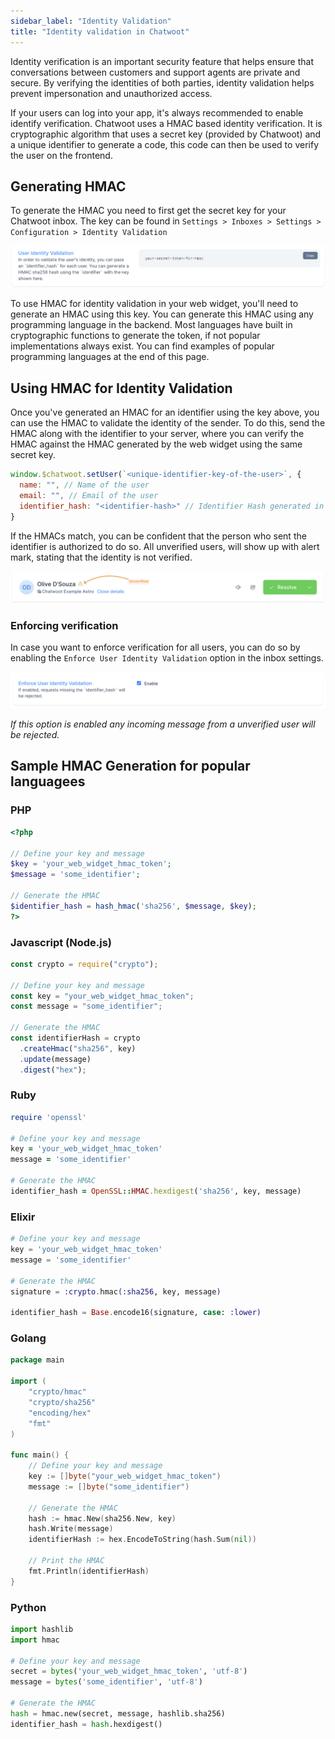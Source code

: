 ```yaml
---
sidebar_label: "Identity Validation"
title: "Identity validation in Chatwoot"
---
```


Identity verification is an important security feature that helps ensure that conversations between customers and support agents are private and secure. By verifying the identities of both parties, identity validation helps prevent impersonation and unauthorized access.

If your users can log into your app, it's always recommended to enable identify verification. Chatwoot uses a HMAC based identity verification. It is cryptographic algorithm that uses a secret key (provided by Chatwoot) and a unique identifier to generate a code, this code can then be used to verify the user on the frontend.

## Generating HMAC

To generate the HMAC you need to first get the secret key for your Chatwoot inbox. The key can be found in `Settings > Inboxes > Settings > Configuration > Identity Validation`

![HMAC Secret](./images/hmac-secret.png)

To use HMAC for identity validation in your web widget, you'll need to generate an HMAC using this key. You can generate this HMAC using any programming language in the backend. Most languages have built in cryptographic functions to generate the token, if not popular implementations always exist. You can find examples of popular programming languages at the end of this page.

## Using HMAC for Identity Validation

Once you've generated an HMAC for an identifier using the key above, you can use the HMAC to validate the identity of the sender. To do this, send the HMAC along with the identifier to your server, where you can verify the HMAC against the HMAC generated by the web widget using the same secret key.

```js
window.$chatwoot.setUser(`<unique-identifier-key-of-the-user>`, {
  name: "", // Name of the user
  email: "", // Email of the user
  identifier_hash: "<identifier-hash>" // Identifier Hash generated in the previous step
}
```

If the HMACs match, you can be confident that the person who sent the identifier is authorized to do so. All unverified users, will show up with alert mark, stating that the identity is not verified.

![Unverified user](./images/unverified.png)

### Enforcing verification

In case you want to enforce verification for all users, you can do so by enabling the `Enforce User Identity Validation` option in the inbox settings.

![Enforce verification](./images/enforce-verification.png)

_If this option is enabled any incoming message from a unverified user will be rejected._

## Sample HMAC Generation for popular languagees

### PHP

```php
<?php

// Define your key and message
$key = 'your_web_widget_hmac_token';
$message = 'some_identifier';

// Generate the HMAC
$identifier_hash = hash_hmac('sha256', $message, $key);
?>

```

### Javascript (Node.js)

```js
const crypto = require("crypto");

// Define your key and message
const key = "your_web_widget_hmac_token";
const message = "some_identifier";

// Generate the HMAC
const identifierHash = crypto
  .createHmac("sha256", key)
  .update(message)
  .digest("hex");
```

### Ruby

```ruby
require 'openssl'

# Define your key and message
key = 'your_web_widget_hmac_token'
message = 'some_identifier'

# Generate the HMAC
identifier_hash = OpenSSL::HMAC.hexdigest('sha256', key, message)
```

### Elixir

```elixir
# Define your key and message
key = 'your_web_widget_hmac_token'
message = 'some_identifier'

# Generate the HMAC
signature = :crypto.hmac(:sha256, key, message)

identifier_hash = Base.encode16(signature, case: :lower)
```

### Golang

```go
package main

import (
	"crypto/hmac"
	"crypto/sha256"
	"encoding/hex"
	"fmt"
)

func main() {
	// Define your key and message
	key := []byte("your_web_widget_hmac_token")
	message := []byte("some_identifier")

	// Generate the HMAC
	hash := hmac.New(sha256.New, key)
	hash.Write(message)
	identifierHash := hex.EncodeToString(hash.Sum(nil))

	// Print the HMAC
	fmt.Println(identifierHash)
}

```

### Python

```py
import hashlib
import hmac

# Define your key and message
secret = bytes('your_web_widget_hmac_token', 'utf-8')
message = bytes('some_identifier', 'utf-8')

# Generate the HMAC
hash = hmac.new(secret, message, hashlib.sha256)
identifier_hash = hash.hexdigest()
```
